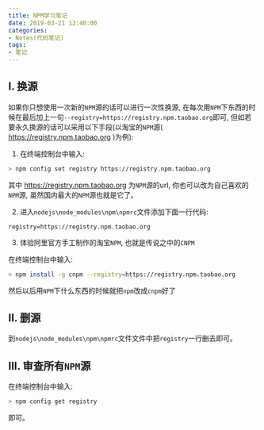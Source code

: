 ```yaml
---
title: NPM学习笔记
date: 2019-03-21 12:40:00
categories:
- Notes(代码笔记)
tags:
- 笔记
---
```


## I. 换源

如果你只想使用一次新的`NPM`源的话可以进行一次性换源, 在每次用`NPM`下东西的时候在最后加上一句`--registry=https://registry.npm.taobao.org`即可, 但如若要永久换源的话可以采用以下手段(以淘宝的`NPM`源( https://registry.npm.taobao.org )为例):

1. 在终端控制台中输入:

```sh
> npm config set registry https://registry.npm.taobao.org
```

其中 https://registry.npm.taobao.org 为`NPM`源的url, 你也可以改为自己喜欢的`NPM`源, 虽然国内最大的`NPM`源也就是它了。

2. 进入`nodejs\node_modules\npm\npmrc`文件添加下面一行代码:

```
registry=https://registry.npm.taobao.org
```

3. 体验阿里官方手工制作的淘宝`NPM`, 也就是传说之中的`CNPM`

在终端控制台中输入:

```sh
> npm install -g cnpm --registry=https://registry.npm.taobao.org
```

然后以后用`NPM`下什么东西的时候就把`npm`改成`cnpm`好了

## II. 删源

到`nodejs\node_modules\npm\npmrc`文件文件中把`registry`一行删去即可。

## III. 审查所有`NPM`源

在终端控制台中输入:

```sh
> npm config get registry
```

即可。
